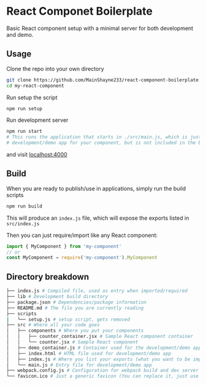 # React Componet Boilerplate

Basic React component setup with a minimal server for both development and demo.



## Usage

Clone the repo into your own directory

```bash
git clone https://github.com/MainShayne233/react-component-boilerplate my-react-component
cd my-react-component
```

Run setup the script

```bash
npm run setup
```

Run development server
```bash
npm run start
# This runs the application that starts in ./src/main.js, which is just the
# development/demo app for your component, but is not included in the build.
```

and visit [localhost:4000](http://localhost:4000)

## Build

When you are ready to publish/use in applications, simply run the build scripts
```bash
npm run build
```

This will produce an `index.js` file, which will expose the exports
listed in `src/index.js`

Then you can just require/import like any React component:

```javascript
import { MyComponent } from 'my-component'
// or
const MyComponent = require('my-component').MyComponent
```

## Directory breakdown
```bash
├── index.js # Compiled file, used as entry when imported/required
├── lib # Development build directory
├── package.json # Dependencies/package information
├── README.md # The file you are currently reading
├── scripts
|   └── setup.js # setup script, gets removed
├── src # Where all your code goes
│   ├── components # Where you put your components
│   │   ├── counter_container.jsx # Sample React component container
│   │   └── counter.jsx # Sample React component
│   ├── demo_container.js # Container used for the development/demo app
│   ├── index.html # HTML file used for development/demo app
│   ├── index.js # Where you list your exports (what you want to be import into other apps)
│   └── main.js # Entry file for development/demo app
├── webpack.config.js # Configuration for webpack build and dev server
└── favicon.ico # Just a generic favicon (You can replace it, just use the same file name)
```
